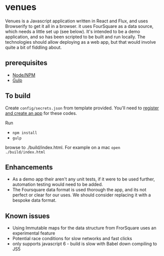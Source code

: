 # venues

Venues is a Javascript application written in React and Flux, and uses Browserify to get it all in a browser. 
it uses FourSquare as a data source, which needs a little set up (see below). It's intended to be a demo application,
and so has been scripted to be built and run locally. The technologies should allow deploying as a web app, but that 
would involve quite a bit of fiddling about.  

## prerequisites

* [Node/NPM](https://nodejs.org/en/)
* [Gulp](http://gulpjs.com/)


## To build

Create `config/secrets.json` from template provided. You'll need to [register and create an app](https://foursquare.com/developers/apps) for these codes.

Run

* `npm install`
* `gulp`


browse to ./build/index.html. For example on a mac `open ./build/index.html`

## Enhancements
* As a demo app their aren't any unit tests, if it were to be used further, automation testing would need to be added.
* The Foursquare data format is used thorough the app, and its not perfect or clear for our uses. We should consider replacing it with a bespoke data format.

## Known issues

* Using Immutable maps for the data structure from FrorSquare uses an experimental feature
* Potential race conditions for slow networks and fast clicks
* only supports javascript 6 - build is slow with Babel down compiling to JS5